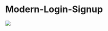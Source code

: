 # Modern-Login-Signup

<img src="https://repository-images.githubusercontent.com/417875682/ffb459b3-fffa-4778-ad45-64fbfc0b24ba" />

